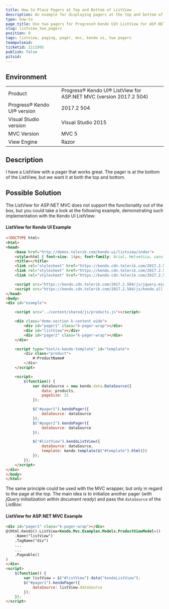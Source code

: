 ```yaml
---
title: How to Place Pagers at Top and Bottom of ListView
description: An example for displaying pagers at the top and bottom of a ListView
type: how-to
page_title: Use two pagers for Progress® Kendo UI® ListView for ASP.NET MVC
slug: listview_two_pagers
position: 0
tags: listview, paging, pager, mvc, kendo ui, two pagers
teampulseid:
ticketid: 1111995
publish: false
pitsid:
---
```


## Environment

<table>
 <tr>
  <td>Product</td>
  <td>Progress® Kendo UI® ListView for ASP.NET MVC (version 2017.2 504)</td>
 </tr>
 <tr>
  <td>Progress® Kendo UI® version</td>
  <td>2017.2 504</td>
 </tr>
 <tr>
  <td>Visual Studio version</td>
  <td>Visual Studio 2015</td>
 </tr>
 <tr>
  <td>MVC Version</td>
  <td>MVC 5</td>
 </tr>
 <tr>
  <td>View Engine</td>
  <td>Razor</td>
 </tr>
</table>

## Description

I have a ListView with a pager that works great. The pager is at the bottom of the ListView, but we want it at both the top and bottom.

## Possible Solution

The ListView for ASP.NET MVC does not support the functionality out of the box, but you could take a look at the following example, demonstrating such implementation with the Kendo UI ListView:

#### ListView for Kendo UI Example

```html
<!DOCTYPE html>
<html>
<head>
    <base href="http://demos.telerik.com/kendo-ui/listview/index">
    <style>html { font-size: 14px; font-family: Arial, Helvetica, sans-serif; }</style>
    <title></title>
    <link rel="stylesheet" href="https://kendo.cdn.telerik.com/2017.2.504/styles/kendo.common-material.min.css" />
    <link rel="stylesheet" href="https://kendo.cdn.telerik.com/2017.2.504/styles/kendo.material.min.css" />
    <link rel="stylesheet" href="https://kendo.cdn.telerik.com/2017.2.504/styles/kendo.material.mobile.min.css" />

    <script src="https://kendo.cdn.telerik.com/2017.2.504/js/jquery.min.js"></script>
    <script src="https://kendo.cdn.telerik.com/2017.2.504/js/kendo.all.min.js"></script>
</head>
<body>
<div id="example">

    <script src="../content/shared/js/products.js"></script>

    <div class="demo-section k-content wide">
        <div id="pager1" class="k-pager-wrap"></div>
        <div id="listView"></div>
        <div id="pager2" class="k-pager-wrap"></div>
    </div>

    <script type="text/x-kendo-template" id="template">
        <div class="product">
            #:ProductName#
        </div>
    </script>

    <script>
        $(function() {
            var dataSource = new kendo.data.DataSource({
                data: products,
                pageSize: 21
            });

            $("#pager1").kendoPager({
                dataSource: dataSource
            });
          	$("#pager2").kendoPager({
                dataSource: dataSource
            });

            $("#listView").kendoListView({
                dataSource: dataSource,
                template: kendo.template($("#template").html())
            });
        });
    </script>
</div>
</body>
</html>

```

The same principle could be used with the MVC wrapper, but only in regard to the page at the top. The main idea is to initialize another pager (_with jQuery initialization within document ready_) and pass the `dataSource` of the ListBox:  

#### ListView for ASP.NET MVC Example

```html
<div id="pager1" class="k-pager-wrap"></div>
@(Html.Kendo().ListView<Kendo.Mvc.Examples.Models.ProductViewModel>()
    .Name("listView")
    .TagName("div")
    ...
    ...
    .Pageable()
)
</div>
<script>
    $(function() {
        var listView = $("#listView").data("kendoListView");
        $("#pager1").kendoPager({
            dataSource: listView.dataSource
        });
    });
</script>
```
